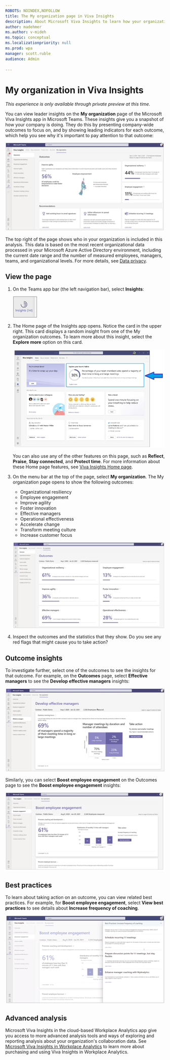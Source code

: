 ```yaml
---
ROBOTS: NOINDEX,NOFOLLOW
title: The My organization page in Viva Insights
description: About Microsoft Viva Insights to learn how your organization gets work done
author: madehmer
ms.author: v-mideh
ms.topic: conceptual
ms.localizationpriority: null 
ms.prod: wpa
manager: scott.ruble
audience: Admin

---
```

# My organization in Viva Insights

*This experience is only available through private preview at this time.*

You can view leader insights on the **My organization** page of the Microsoft Viva Insights app in Microsoft Teams. These insights give you a snapshot of how your company is doing. They do this by presenting company-wide outcomes to focus on, and by showing leading indicators for each outcome, which help you see why it's important to pay attention to that outcome:  

![Outcomes page.](./images/viva-org-outcomes-2.png)

The top right of the page shows who in your organization is included in this analysis. This data is based on the most recent organizational data processed in your Microsoft Azure Active Directory environment, including the current date range and the number of measured employees, managers, teams, and organizational levels. For more details, see [Data privacy](privacy.md).

## View the page

1. On the Teams app bar (the left navigation bar), select **Insights**:

   ![Insights icon.](./images/insights-icon.png)

2. The Home page of the Insights app opens. Notice the card in the upper right. This card displays a random insight from one of the My organization outcomes. To learn more about this insight, select the **Explore more** option on this card.

   ![Insights Home page.](./images/home-mgr.png)

   You can also use any of the other features on this page, such as **Reflect**, **Praise**, **Stay connected**, and **Protect time**. For more information about these Home page features, see [Viva Insights Home page](/insights/viva-insights-home).

3. On the menu bar at the top of the page, select **My organization**. The My organization page opens to show the following outcomes:

   * Organizational resiliency
   * Employee engagement
   * Improve agility
   * Foster innovation
   * Effective managers
   * Operational effectiveness
   * Accelerate change
   * Transform meeting culture
   * Increase customer focus

   ![Outcomes on the Outcomes page.](./images/viva-org-outcomes.png)

4. Inspect the outcomes and the statistics that they show. Do you see any red flags that might cause you to take action?  

## Outcome insights

To investigate further, select one of the outcomes to see the insights for that outcome. For example, on the **Outcomes** page, select **Effective managers** to see the **Develop effective managers** insights:

![Develop effective managers.](./images/dev-effect-managers.png)

Similarly, you can select **Boost employee engagement** on the Outcomes page to see the **Boost employee engagement** insights:

![Boost employee engagement.](./images/viva-org-boost-engagement.png)

## Best practices

To learn about taking action on an outcome, you can view related best practices. For example, for **Boost employee engagement**, select **View best practices** to see details about **Increase frequency of coaching**.

![Best practice - Coaching frequency.](./images/teams-bestprac-freq-coaching-70.png)

## Advanced analysis

Microsoft Viva Insights in the cloud-based Workplace Analytics app give you access to more advanced analysis tools and ways of exploring and reporting analysis about your organization's collaboration data. See [Microsoft Viva Insights in Workplace Analytics](https://microsoft.com/microsoft-365/business/workplace-analytics) to learn more about purchasing and using Viva Insights in Workplace Analytics.
